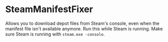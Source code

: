 # SteamManifestFixer

Allows you to download depot files from Steam's console, even when the manifest file isn't available anymore. Run this while Steam is running. Make sure Steam is running with `steam.exe -console`.
